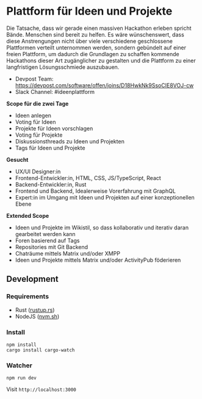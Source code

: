 # Plattform für Ideen und Projekte

Die Tatsache, dass wir gerade einen massiven Hackathon erleben spricht Bände. Menschen sind bereit zu helfen. Es wäre wünschenswert, dass diese Anstrengungen nicht über viele verschiedene geschlossene Plattformen verteilt unternommen werden, sondern gebündelt auf einer freien Plattform, um dadurch die Grundlagen zu schaffen kommende Hackathons dieser Art zugänglicher zu gestalten und die Plattform zu einer langfristigen Lösungsschmiede auszubauen.

- Devpost Team: https://devpost.com/software/offen/joins/D18HwkNk9SsoCIE8VOJ-cw
- Slack Channel: #ideenplattform

**Scope für die zwei Tage**

- Ideen anlegen
- Voting für Ideen
- Projekte für Ideen vorschlagen
- Voting für Projekte
- Diskussionsthreads zu Ideen und Projekten
- Tags für Ideen und Projekte

**Gesucht**

- UX/UI Designer:in
- Frontend-Entwickler:in, HTML, CSS, JS/TypeScript, React
- Backend-Entwickler:in, Rust
- Frontend und Backend, Idealerweise Vorerfahrung mit GraphQL
- Expert:in im Umgang mit Ideen und Projekten auf einer konzeptionellen Ebene

**Extended Scope**

- Ideen und Projekte im Wikistil, so dass kollaborativ und iterativ daran gearbeitet werden kann
- Foren basierend auf Tags
- Repositories mit Git Backend
- Chaträume mittels Matrix und/oder XMPP
- Ideen und Projekte mittels Matrix und/oder ActivityPub föderieren

## Development

### Requirements

- Rust ([rustup.rs](https://rustup.rs/))
- NodeJS ([nvm.sh](https://nvm.sh))

### Install

```
npm install
cargo install cargo-watch
```

### Watcher

```
npm run dev
```

Visit `http://localhost:3000`
